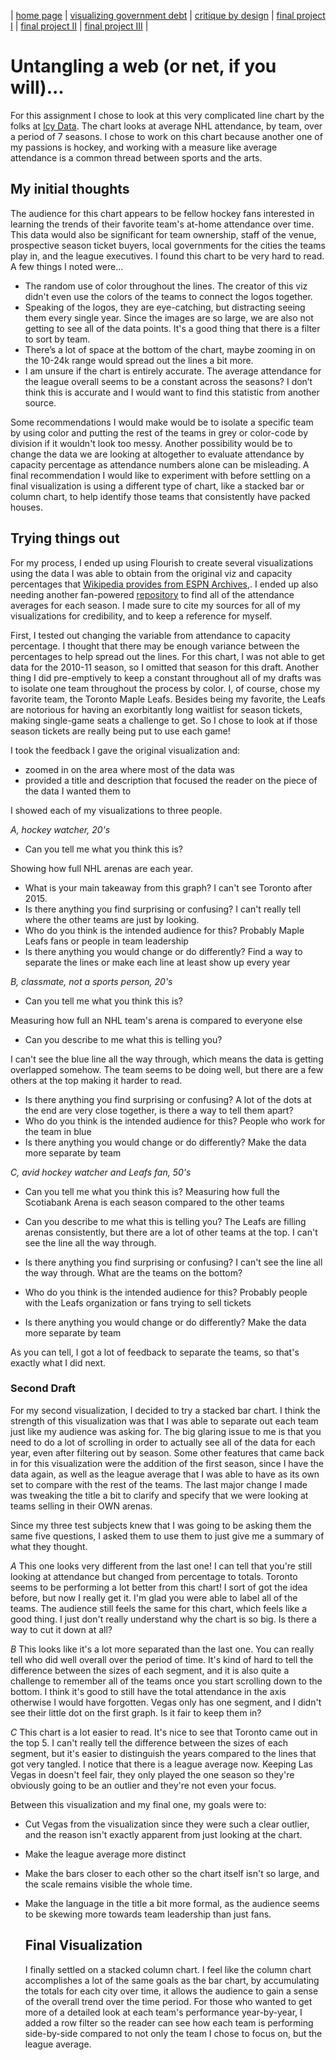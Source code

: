 | [home page](https://aoffman5.github.io/tswd-portfolio-fall23/) | [visualizing government debt](visualizing-government-debt) | [critique by design](critique-by-design) | [final project I](final-project-part-one) | [final project II](final-project-part-two) | [final project III](final-project-part-three) |

# Untangling a web (or net, if you will)...
For this assignment I chose to look at this very complicated line chart by the folks at [Icy Data](https://www.icydata.hockey/vizzes/attendance/17). The chart looks at average NHL attendance, by team, over a period of 7 seasons.
I chose to work on this chart because another one of my passions is hockey, and working with a measure like average attendance is a common thread between sports and the arts.


## My initial thoughts
The audience for this chart appears to be fellow hockey fans interested in learning the trends of their favorite team's at-home attendance over time. This data would also be significant for team ownership, staff of the venue, prospective season ticket buyers, local governments for the cities the teams play in, and the league executives. 
I found this chart to be very hard to read. A few things I noted were...

- The random use of color throughout the lines. The creator of this viz didn't even use the colors of the teams to connect the logos together.
- Speaking of the logos, they are eye-catching, but distracting seeing them every single year. Since the images are so large, we are also not getting to see all of the data points. It's a good thing that there is a filter to sort by team.
- There’s a lot of space at the bottom of the chart, maybe zooming in on the 10-24k range would spread out the lines a bit more.
- I am unsure if the chart is entirely accurate. The average attendance for the league overall seems to be a constant across the seasons? I don’t think this is accurate and I would want to find this statistic from another source.

Some recommendations I would make would be to isolate a specific team by using color and putting the rest of the teams in grey or color-code by division if it wouldn't look too messy. Another possibility would be to change the data we are looking at altogether to evaluate attendance by capacity percentage as attendance numbers alone can be misleading. A final recommendation I would like to experiment with before settling on a final visualization is using a different type of chart, like a stacked bar or column chart, to help identify those teams that consistently have packed houses.

## Trying things out

For my process, I ended up using Flourish to create several visualizations using the data I was able to obtain from the original viz and capacity percentages that [Wikipedia provides from ESPN Archives,](https://en.wikipedia.org/wiki/List_of_National_Hockey_League_attendance_figures). I ended up also needing another fan-powered [repository](https://hockey.sigmagfx.com/compseason/nhl/1011) to find all of the attendance averages for each season. I made sure to cite my sources for all of my visualizations for credibility, and to keep a reference for myself. 

First, I tested out changing the variable from attendance to capacity percentage. I thought that there may be enough variance between the percentages to help spread out the lines. For this chart, I was not able to get data for the 2010-11 season, so I omitted that season for this draft. Another thing I did pre-emptively to keep a constant throughout all of my drafts was to isolate one team throughout the process by color. I, of course, chose my favorite team, the Toronto Maple Leafs. Besides being my favorite, the Leafs are notorious for having an exorbitantly long waitlist for season tickets, making single-game seats a challenge to get. So I chose to look at if those season tickets are really being put to use each game!

I took the feedback I gave the original visualization and:
- zoomed in on the area where most of the data was
- provided a title and description that focused the reader on the piece of the data I wanted them to

<div class="flourish-embed flourish-chart" data-src="visualisation/15091432"><script src="https://public.flourish.studio/resources/embed.js"></script></div>

I showed each of my visualizations to three people.

*A, hockey watcher, 20's*

- Can you tell me what you think this is?

Showing how full NHL arenas are each year. 
- What is your main takeaway from this graph?
I can't see Toronto after 2015. 
- Is there anything you find surprising or confusing?
I can't really tell where the other teams are just by looking. 
- Who do you think is the intended audience for this?
Probably Maple Leafs fans or people in team leadership
- Is there anything you would change or do differently?
Find a way to separate the lines or make each line at least show up every year

*B, classmate, not a sports person, 20's*

- Can you tell me what you think this is?

Measuring how full an NHL team's arena is compared to everyone else
- Can you describe to me what this is telling you?

I can't see the blue line all the way through, which means the data is getting overlapped somehow. The team seems to be doing well, but there are a few others at the top making it harder to read.

- Is there anything you find surprising or confusing?
A lot of the dots at the end are very close together, is there a way to tell them apart?
- Who do you think is the intended audience for this?
People who work for the team in blue
- Is there anything you would change or do differently?
Make the data more separate by team

*C, avid hockey watcher and Leafs fan, 50's*

- Can you tell me what you think this is?
Measuring how full the Scotiabank Arena is each season compared to the other teams
- Can you describe to me what this is telling you?
The Leafs are filling arenas consistently, but there are a lot of other teams at the top.
I can't see the line all the way through. 

- Is there anything you find surprising or confusing?
I can't see the line all the way through. What are the teams on the bottom?
- Who do you think is the intended audience for this?
Probably people with the Leafs organization or fans trying to sell tickets
- Is there anything you would change or do differently?
Make the data more separate by team

As you can tell, I got a lot of feedback to separate the teams, so that's exactly what I did next.

### Second Draft

For my second visualization, I decided to try a stacked bar chart. I think the strength of this visualization was that I was able to separate out each team just like my audience was asking for. The big glaring issue to me is that you need to do a lot of scrolling in order to actually see all of the data for each year, even after filtering out by season. Some other features that came back in for this visualization were the addition of the first season, since I have the data again, as well as the league average that I was able to have as its own set to compare with the rest of the teams. The last major change I made was tweaking the title a bit to clarify and specify that we were looking at teams selling in their OWN arenas. 

<div class="flourish-embed flourish-chart" data-src="visualisation/15089784"><script src="https://public.flourish.studio/resources/embed.js"></script></div>

Since my three test subjects knew that I was going to be asking them the same five questions, I asked them to use them to just give me a summary of what they thought. 

*A*
This one looks very different from the last one! I can tell that you're still looking at attendance but changed from percentage to totals. Toronto seems to be performing a lot better from this chart! I sort of got the idea before, but now I really get it. I'm glad you were able to label all of the teams. The audience still feels the same for this chart, which feels like a good thing. I just don't really understand why the chart is so big. Is there a way to cut it down at all? 

*B* 
This looks like it's a lot more separated than the last one. You can really tell who did well overall over the period of time. It's kind of hard to tell the difference between the sizes of each segment, and it is also quite a challenge to remember all of the teams once you start scrolling down to the bottom. I think it's good to still have the total attendance in the axis otherwise I would have forgotten. Vegas only has one segment, and I didn't see their little dot on the first graph. Is it fair to keep them in?

*C*
This chart is a lot easier to read. It's nice to see that Toronto came out in the top 5. I can't really tell the difference between the sizes of each segment, but it's easier to distinguish the years compared to the lines that got very tangled. I notice that there is a league average now. Keeping Las Vegas in doesn't feel fair, they only played the one season so they're obviously going to be an outlier and they're not even your focus. 

Between this visualization and my final one, my goals were to:
- Cut Vegas from the visualization since they were such a clear outlier, and the reason isn't exactly apparent from just looking at the chart.
- Make the league average more distinct
- Make the bars closer to each other so the chart itself isn't so large, and the scale remains visible the whole time.
- Make the language in the title a bit more formal, as the audience seems to be skewing more towards team leadership than just fans.

  ## Final Visualization

  I finally settled on a stacked column chart. I feel like the column chart accomplishes a lot of the same goals as the bar chart, by accumulating the totals for each city over time, it allows the audience to gain a sense of the overall trend over the time period. For those who wanted to get more of a detailed look at each team's performance year-by-year, I added a row filter so the reader can see how each team is performing side-by-side compared to not only the team I chose to focus on, but the league average. 

  <div class="flourish-embed flourish-chart" data-src="visualisation/15090407"><script src="https://public.flourish.studio/resources/embed.js"></script></div>
